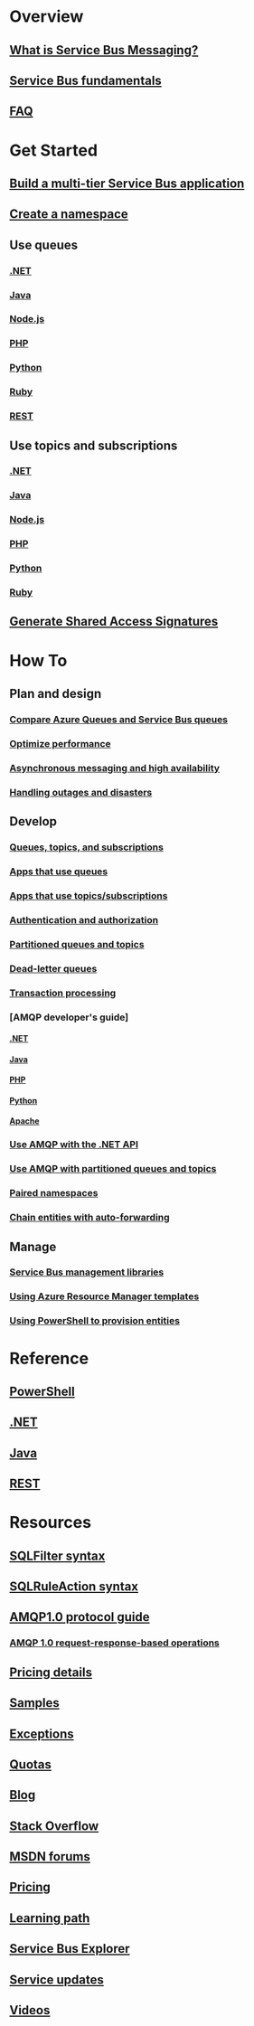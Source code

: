# Overview
## [What is Service Bus Messaging?](service-bus-messaging-overview.md)
## [Service Bus fundamentals](service-bus-fundamentals-hybrid-solutions.md)
## [FAQ](service-bus-faq.md)

# Get Started
## [Build a multi-tier Service Bus application](service-bus-dotnet-multi-tier-app-using-service-bus-queues.md)
## [Create a namespace](service-bus-create-namespace-portal.md)
## Use queues
### [.NET](service-bus-dotnet-get-started-with-queues.md)
### [Java](service-bus-java-how-to-use-queues.md)
### [Node.js](service-bus-nodejs-how-to-use-queues.md)
### [PHP](service-bus-php-how-to-use-queues.md)
### [Python](service-bus-python-how-to-use-queues.md)
### [Ruby](service-bus-ruby-how-to-use-queues.md)
### [REST](service-bus-dotnet-get-started-with-queues.md)
## Use topics and subscriptions
### [.NET](service-bus-dotnet-how-to-use-topics-subscriptions.md)
### [Java](service-bus-java-how-to-use-topics-subscriptions.md)
### [Node.js](service-bus-nodejs-how-to-use-topics-subscriptions.md)
### [PHP](service-bus-php-how-to-use-topics-subscriptions.md)
### [Python](service-bus-python-how-to-use-topics-subscriptions.md)
### [Ruby](service-bus-ruby-how-to-use-topics-subscriptions.md)
## [Generate Shared Access Signatures](service-bus-sas.md)

# How To
## Plan and design
### [Compare Azure Queues and Service Bus queues](service-bus-azure-and-service-bus-queues-compared-contrasted.md)
### [Optimize performance](service-bus-performance-improvements.md)
### [Asynchronous messaging and high availability](service-bus-async-messaging.md)
### [Handling outages and disasters](service-bus-outages-disasters.md)

## Develop
### [Queues, topics, and subscriptions](service-bus-queues-topics-subscriptions.md)
### [Apps that use queues](service-bus-create-queues.md)
### [Apps that use topics/subscriptions](service-bus-create-topics-subscriptions.md)
### [Authentication and authorization](service-bus-authentication-and-authorization.md)
### [Partitioned queues and topics](service-bus-partitioning.md)
### [Dead-letter queues](service-bus-dead-letter-queues.md)
### [Transaction processing](service-bus-transactions.md)
### [AMQP developer's guide]
#### [.NET](service-bus-amqp-dotnet.md)
#### [Java](service-bus-java-how-to-use-jms-api-amqp.md)
#### [PHP](service-bus-php-how-to-use-queues.md)
#### [Python](service-bus-python-how-to-use-queues.md)
#### [Apache](service-bus-amqp-overview.md)
### [Use AMQP with the .NET API](service-bus-amqp-dotnet.md)
### [Use AMQP with partitioned queues and topics](service-bus-amqp-protocol-guide.md)
### [Paired namespaces](service-bus-paired-namespaces.md)
### [Chain entities with auto-forwarding](service-bus-auto-forwarding.md)

## Manage
### [Service Bus management libraries](service-bus-management-libraries.md)
### [Using Azure Resource Manager templates](service-bus-resource-manager-overview.md)
### [Using PowerShell to provision entities](https://docs.microsoft.com/en-us/powershell/resourcemanager/azurerm.servicebus/v0.0.2/azurerm.servicebus/)

# Reference
## [PowerShell](https://doc.microsoft.com/powershell/resourcemanager/azurerm.scheduler/v0.11.1/azurerm.scheduler)
## [.NET](https://doc.microsoft.com/dotnet/api/microsoft.azure.management.servicebus)
## [Java](https://doc.microsoft.com/java/api/com.microsoft.azure.servicebus.amqp)
## [REST](https://doc.microsoft.com/rest/api/servicebus)

# Resources
## [SQLFilter syntax](service-bus-messaging-sql-filter.md)
## [SQLRuleAction syntax](service-bus-messaging-sql-rule-action.md)
## [AMQP1.0 protocol guide](service-bus-amqp-protocol-guide.md)
### [AMQP 1.0 request-response-based operations](service-bus-amqp-request-response.md)
## [Pricing details](service-bus-pricing-billing.md)
## [Samples](service-bus-samples.md)
## [Exceptions](service-bus-messaging-exceptions.md)
## [Quotas](service-bus-quotas.md)
## [Blog](https://blogs.msdn.microsoft.com/servicebus/)
## [Stack Overflow](http://stackoverflow.com/questions/tagged/servicebus)
## [MSDN forums](https://social.msdn.microsoft.com/forums/home?forum=servbus)
## [Pricing](https://www.azure.cn/pricing/details/messaging/)
## [Learning path](https://azure.microsoft.com/documentation/learning-paths/service-bus/)
## [Service Bus Explorer](https://github.com/paolosalvatori/ServiceBusExplorer)
## [Service updates](https://azure.microsoft.com/updates/?product=service-bus)
## [Videos](https://azure.microsoft.com/documentation/videos/index/?services=service-bus)
